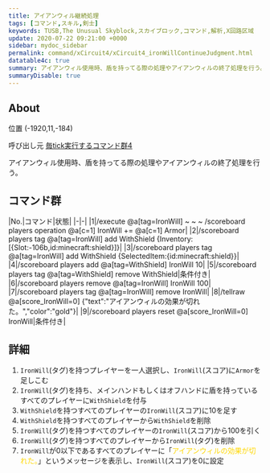 ```yaml
---
title: アイアンウィル継続処理
tags: [コマンド,スキル,剣士]
keywords: TUSB,The Unusual Skyblock,スカイブロック,コマンド,解析,X回路区域
update: 2020-07-22 09:21:00 +0000
sidebar: mydoc_sidebar
permalink: command/xCircuit4/xCircuit4_ironWillContinueJudgment.html
datatable4c: true
summary: アイアンウィル使用時、盾を持ってる際の処理やアイアンウィルの終了処理を行う。
summaryDisable: true
---
```


## About

<span class="tagYellow">位置</span> (-1920,11,-184)

<span class="tagBlack">呼び出し元</span> [毎tick実行するコマンド群4]({{site.baseurl}}/command/xCircuit4/xCircuit4_command.html)

アイアンウィル使用時、盾を持ってる際の処理やアイアンウィルの終了処理を行う。

## コマンド群

|No.|コマンド|状態|
|-|-|
|1|/execute @a[tag=IronWill] ~ ~ ~ /scoreboard players operation @a[c=1] IronWill += @a[c=1] Armor|
|2|/scoreboard players tag @a[tag=IronWill] add WithShield {Inventory:[{Slot:-106b,id:minecraft:shield}]}|
|3|/scoreboard players tag @a[tag=IronWill] add WithShield {SelectedItem:{id:minecraft:shield}}|
|4|/scoreboard players add @a[tag=WithShield] IronWill 10|
|5|/scoreboard players tag @a[tag=WithShield] remove WithShield|条件付き|
|6|/scoreboard players remove @a[tag=IronWill] IronWill 100|
|7|/scoreboard players tag @a[tag=IronWill] remove IronWill|
|8|/tellraw @a[score_IronWill=0] {"text":"アイアンウィルの効果が切れた。","color":"gold"}|
|9|/scoreboard players reset @a[score_IronWill=0] IronWill|条件付き|

## 詳細

1. `IronWill`(タグ)を持つプレイヤーを一人選択し、`IronWill`(スコア)に`Armor`を足しこむ
2. `IronWill`(タグ)を持ち、メインハンドもしくはオフハンドに盾を持っているすべてのプレイヤーに`WithShield`を付与
3. `WithShield`を持つすべてのプレイヤーの`IronWill`(スコア)に10を足す
4. `WithShield`を持つすべてのプレイヤーから`WithShield`を削除
5. `IronWill`(タグ)を持つすべてのプレイヤーの`IronWill`(スコア)から100を引く
6. `IronWill`(タグ)を持つすべてのプレイヤーから`IronWill`(タグ)を削除
7. `IronWill`が0以下であるすべてのプレイヤーに「<span style="color: gold;">アイアンウィルの効果が切れた。</span>」というメッセージを表示し、`IronWill`(スコア)を0に設定
